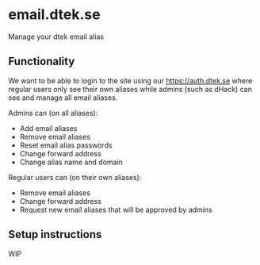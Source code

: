 # email.dtek.se
Manage your dtek email alias

## Functionality
We want to be able to login to the site using our https://auth.dtek.se where regular users only see their own aliases while admins (such as dHack) can see and manage all email aliases.

Admins can (on all aliases):
- Add email aliases
- Remove email aliases
- Reset email alias passwords
- Change forward address
- Change alias name and domain

Regular users can (on their own aliases):
- Remove email aliases
- Change forward address
- Request new email aliases that will be approved by admins

## Setup instructions
WIP
